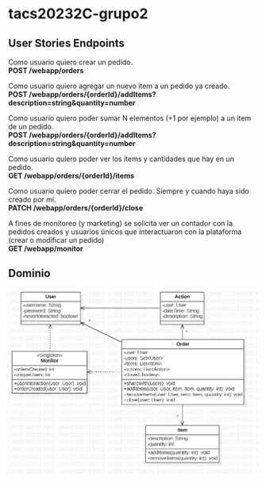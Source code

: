 # tacs20232C-grupo2

## User Stories Endpoints
Como usuario quiero crear un pedido.  
**POST /webapp/orders**  

Como usuario quiero agregar un nuevo item a un pedido ya creado.  
**POST /webapp/orders/{orderId}/addItems?description=string&quantity=number**  

Como usuario quiero poder sumar N elementos (+1 por ejemplo) a un item de un pedido.  
**POST /webapp/orders/{orderId}/addItems?description=string&quantity=number**  

Como usuario quiero poder ver los items y cantidades que hay en un pedido.  
**GET /webapp/orders/{orderId}/items**  

Como usuario quiero poder cerrar el pedido. Siempre y cuando haya sido creado por mí.  
**PATCH /webapp/orders/{orderId}/close**

A fines de monitoreo (y marketing) se solicita ver un contador con la pedidos creados y usuarios únicos que interactuaron con la plataforma (crear o modificar un pedido)  
**GET /webapp/monitor**

## Dominio  
![diagrama de objetos](/diagramas/objetos.jpg)
